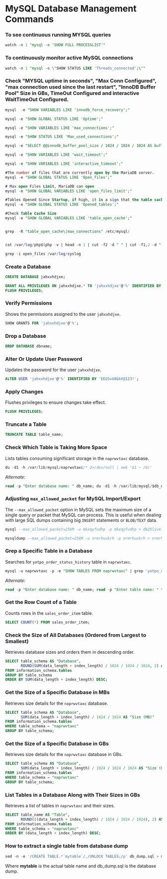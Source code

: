 # MySQL Database Management Commands

### To see continuous running MYSQL queries
```sql
watch -n 1 "mysql -e 'SHOW FULL PROCESSLIST'"
```
### To continuously monitor active MySQL connections
```sql
watch -n 1 "mysql -e \"SHOW STATUS LIKE 'Threads_connected';\""
```

### Check "MYSQL uptime in seconds", "Max Conn Configured", "max connection used since the last restart", "InnoDB Buffer Pool" Size in GBs, TimeOut Configured and interactive WaitTimeOut Configured.

```sql
mysql  -e "SHOW VARIABLES LIKE 'innodb_force_recovery';"

mysql -e "SHOW GLOBAL STATUS LIKE 'Uptime';"

mysql -e "SHOW VARIABLES LIKE 'max_connections';"

mysql -e "SHOW STATUS LIKE 'Max_used_connections';"

mysql -e "SELECT @@innodb_buffer_pool_size / 1024 / 1024 / 1024 AS buffer_pool_size_GB;"

mysql -e "SHOW VARIABLES LIKE 'wait_timeout';"

mysql -e "SHOW VARIABLES LIKE 'interactive_timeout';"

#The number of files that are currently open by the MariaDB server.
mysql -e "SHOW GLOBAL STATUS LIKE 'Open_files';"

# Max open Files Limit, MariaDB can open
mysql -e "SHOW GLOBAL VARIABLES LIKE 'open_files_limit';"

#Tables Opened Since Startup, if high, it is a sign that the table cache size is too low.
mysql -e "SHOW GLOBAL STATUS LIKE 'Opened_tables';"

#Check Table Cache Size
mysql -e "SHOW GLOBAL VARIABLES LIKE 'table_open_cache';"


grep  -R "table_open_cache\|max_connections" /etc/mysql/


cat /var/log/php$(php -v | head -n 1 | cut -f2 -d " " | cut -f1,2 -d ".")-fpm.log | grep -i "max_children"

grep -i open_files /var/log/syslog

```

### Create a Database

```sql
CREATE DATABASE jahxxhdjxe;
```
```sql
GRANT ALL PRIVILEGES ON jahxxhdjxe.* TO 'jahxxhdjxe'@'%' IDENTIFIED BY 'ppGbKhYM39';
FLUSH PRIVILEGES;
```

### Verify Permissions
Shows the permissions assigned to the user `jahxxhdjxe`.
```sql
SHOW GRANTS FOR 'jahxxhdjxe'@'%';
```

### Drop a Database

```sql
DROP DATABASE dbname;
```

### Alter Or Update User Password

Updates the password for the user `jahxxhdjxe`.
```sql
ALTER USER 'jahxxhdjxe'@'%' IDENTIFIED BY 'EEG5vU8GkV@123!';
```

### Apply Changes
Flushes privileges to ensure changes take effect.
```sql
FLUSH PRIVILEGES;
```

### Truncate a Table
```sql
TRUNCATE TABLE table_name;
```

### Check Which Table is Taking More Space
Lists tables consuming significant storage in the `naprwvtaxc` database.
```sql
du -d1 -h /var/lib/mysql/naprwvtaxc/* 2>/dev/null | awk '$1 ~ /G/'
```
*Alternate:*

```sql
read -p "Enter database name: " db_name; du -d1 -h /var/lib/mysql/$db_name/* 2>/dev/null | awk '$1 ~ /G/'
```


### Adjusting `max_allowed_packet` for MySQL Import/Export  

The `--max_allowed_packet` option in MySQL sets the maximum size of a single query or packet that MySQL can process. This is useful when dealing with large SQL dumps containing big `INSERT` statements or `BLOB/TEXT` data.

```sql
mysql --max_allowed_packet=256M -u mkxqyfudhp -p mkxqyfudhp < db25live.sql
```
```sql
mysqldump --max_allowed_packet=256M -u nrmrhuukrh -p nrmrhuukrh > nrmrhuukrh_new.sql
```

### Grep a Specific Table in a Database
Searches for `yotpo_order_status_history` table in `naprwvtaxc`.
```sql
mysql -u naprwvtaxc -p -e "SHOW TABLES FROM naprwvtaxc" | grep 'yotpo_order_status_history'
```

*Alternate:*

```sql
read -p "Enter database name: " db_name; read -p "Enter table name: " table_name; mysql -u root -p -e "SHOW TABLES FROM $db_name" | grep "$table_name"
```

### Get the Row Count of a Table
Counts rows in the `sales_order_item` table.
```sql
SELECT COUNT(*) FROM sales_order_item;
```

### Check the Size of All Databases (Ordered from Largest to Smallest)
Retrieves database sizes and orders them in descending order.
```sql
SELECT table_schema AS "Database",
       ROUND(SUM(data_length + index_length) / 1024 / 1024 / 1024, 2) AS "Size (GB)"
FROM information_schema.tables
GROUP BY table_schema
ORDER BY SUM(data_length + index_length) DESC;
```

### Get the Size of a Specific Database in MBs
Retrieves size details for the `naprwvtaxc` database.
```sql
SELECT table_schema AS "Database",
       SUM(data_length + index_length) / 1024 / 1024 AS "Size (MB)"
FROM information_schema.tables
WHERE table_schema = "naprwvtaxc"
GROUP BY table_schema;
```

### Get the Size of a Specific Database in GBs
Retrieves size details for the `naprwvtaxc` database in GBs.
```sql
SELECT table_schema AS "Database",
       SUM(data_length + index_length) / 1024 / 1024 / 1024 AS "Size (GB)"
FROM information_schema.tables
WHERE table_schema = "naprwvtaxc"
GROUP BY table_schema;
```

### List Tables in a Database Along with Their Sizes in GBs
Retrieves a list of tables in `naprwvtaxc` and their sizes.
```sql
SELECT table_name AS "Table",
       ROUND(((data_length + index_length) / 1024 / 1024 / 1024), 2) AS "Size (GB)"
FROM information_schema.tables
WHERE table_schema = "naprwvtaxc"
ORDER BY (data_length + index_length) DESC;
```


### How to extract a single table from database dump
```sql
sed -n -e '/CREATE TABLE.*`mytable`/,/UNLOCK TABLES;/p' db_dump.sql > mytable.sql
```
Where **mytable** is the actual table name and db_dump.sql is the database dump. 





